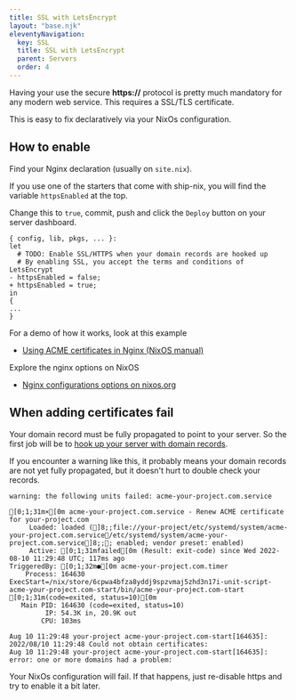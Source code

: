 ```yaml
---
title: SSL with LetsEncrypt
layout: "base.njk"
eleventyNavigation:
  key: SSL
  title: SSL with LetsEncrypt
  parent: Servers
  order: 4
---
```


Having your use the secure **https://** protocol is pretty much mandatory for any modern web service. This requires a SSL/TLS certificate.

This is easy to fix declaratively via your NixOs configuration.

## How to enable

Find your Nginx declaration (usually on `site.nix`).

If you use one of the starters that come with ship-nix, you will find the variable `httpsEnabled` at the top.

Change this to `true`, commit, push and click the `Deploy` button on your server dashboard.

```diff-nix
{ config, lib, pkgs, ... }:
let
  # TODO: Enable SSL/HTTPS when your domain records are hooked up
  # By enabling SSL, you accept the terms and conditions of LetsEncrypt
- httpsEnabled = false;
+ httpsEnabled = true;
in
{
...
}
```

For a demo of how it works, look at this example

- [Using ACME certificates in Nginx (NixOS manual)](https://nixos.org/manual/nixos/stable/#module-security-acme-nginx)

Explore the nginx options on NixOS

- [Nginx configurations options on nixos.org](https://search.nixos.org/options?query=services.nginx)

## When adding certificates fail

Your domain record must be fully propagated to point to your server. So the first job will be to [hook up your server with domain records](/servers/add-domain).

If you encounter a warning like this, it probably means your domain records are not yet fully propagated, but it doesn't hurt to double check your records.

```
warning: the following units failed: acme-your-project.com.service

[0;1;31m×[0m acme-your-project.com.service - Renew ACME certificate for your-project.com
     Loaded: loaded (]8;;file://your-project/etc/systemd/system/acme-your-project.com.service/etc/systemd/system/acme-your-project.com.service]8;;; enabled; vendor preset: enabled)
     Active: [0;1;31mfailed[0m (Result: exit-code) since Wed 2022-08-10 11:29:48 UTC; 117ms ago
TriggeredBy: [0;1;32m●[0m acme-your-project.com.timer
    Process: 164630 ExecStart=/nix/store/6cpwa4bfza8yddj9spzvmaj5zhd3n17i-unit-script-acme-your-project.com-start/bin/acme-your-project.com-start [0;1;31m(code=exited, status=10)[0m
   Main PID: 164630 (code=exited, status=10)
         IP: 54.3K in, 20.9K out
        CPU: 103ms

Aug 10 11:29:48 your-project acme-your-project.com-start[164635]: 2022/08/10 11:29:48 Could not obtain certificates:
Aug 10 11:29:48 your-project acme-your-project.com-start[164635]:         error: one or more domains had a problem:
```

Your NixOs configuration will fail. If that happens, just re-disable https and try to enable it a bit later.
